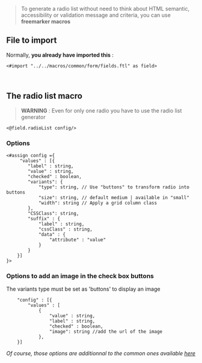 > To generate a radio list without need to think about HTML semantic, accessibility or validation message and criteria, you can use **freemarker macros**

## File to import

Normally, **you already have imported this** :

```ftl 
<#import "../../macros/common/form/fields.ftl" as field>
```

<br >

## The radio list macro

> **WARNING** : Even for only one radio you have to use the radio list generator

```ftl
<@field.radioList config/>
```

### Options

```ftl
<#assign config ={
     "values" : [{
        "label" : string,
        "value" : string,
        "checked" : boolean,
        "variants": {
            "type": string, // Use "buttons" to transform radio into buttons
            "size": string, // default medium | available in "small"
            "width": string // Apply a grid column class
        },
        "CSSClass": string, 
        "suffix" : { 
            "label" : string,
            "cssClass" : string,
            "data" : {  
                "attribute" : "value"
            }
        }
    }]
}>
```

### Options to add an image in the check box buttons
The variants type must be set as 'buttons' to display an image
```ftl
    "config" : [{
        "values" : [
            {
                "value" : string,
                "label" : string, 
                "checked" : boolean,
                "image": string //add the url of the image
            },
    }]
```

_Of course, those options are additionnal to the common ones available [here](/Components/form/freemarker/)_
